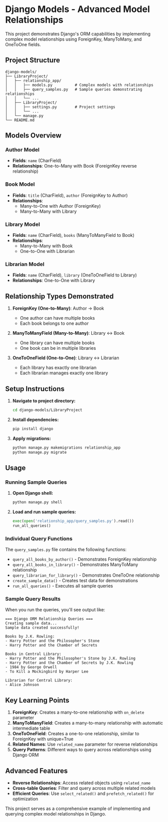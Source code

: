 # Django Models - Advanced Model Relationships

This project demonstrates Django's ORM capabilities by implementing complex model relationships using ForeignKey, ManyToMany, and OneToOne fields.

## Project Structure

```
django-models/
├── LibraryProject/
│   ├── relationship_app/
│   │   ├── models.py          # Complex models with relationships
│   │   ├── query_samples.py   # Sample queries demonstrating relationships
│   │   └── ...
│   ├── LibraryProject/
│   │   ├── settings.py        # Project settings
│   │   └── ...
│   └── manage.py
└── README.md
```

## Models Overview

### Author Model
- **Fields**: `name` (CharField)
- **Relationships**: One-to-Many with Book (ForeignKey reverse relationship)

### Book Model  
- **Fields**: `title` (CharField), `author` (ForeignKey to Author)
- **Relationships**: 
  - Many-to-One with Author (ForeignKey)
  - Many-to-Many with Library

### Library Model
- **Fields**: `name` (CharField), `books` (ManyToManyField to Book)
- **Relationships**: 
  - Many-to-Many with Book
  - One-to-One with Librarian

### Librarian Model
- **Fields**: `name` (CharField), `library` (OneToOneField to Library)
- **Relationships**: One-to-One with Library

## Relationship Types Demonstrated

1. **ForeignKey (One-to-Many)**: Author → Book
   - One author can have multiple books
   - Each book belongs to one author

2. **ManyToManyField (Many-to-Many)**: Library ↔ Book
   - One library can have multiple books
   - One book can be in multiple libraries

3. **OneToOneField (One-to-One)**: Library ↔ Librarian
   - Each library has exactly one librarian
   - Each librarian manages exactly one library

## Setup Instructions

1. **Navigate to project directory:**
   ```bash
   cd django-models/LibraryProject
   ```

2. **Install dependencies:**
   ```bash
   pip install django
   ```

3. **Apply migrations:**
   ```bash
   python manage.py makemigrations relationship_app
   python manage.py migrate
   ```

## Usage

### Running Sample Queries

1. **Open Django shell:**
   ```bash
   python manage.py shell
   ```

2. **Load and run sample queries:**
   ```python
   exec(open('relationship_app/query_samples.py').read())
   run_all_queries()
   ```

### Individual Query Functions

The `query_samples.py` file contains the following functions:

- `query_all_books_by_author()` - Demonstrates ForeignKey relationship
- `query_all_books_in_library()` - Demonstrates ManyToMany relationship  
- `query_librarian_for_library()` - Demonstrates OneToOne relationship
- `create_sample_data()` - Creates test data for demonstrations
- `run_all_queries()` - Executes all sample queries

### Sample Query Results

When you run the queries, you'll see output like:

```
=== Django ORM Relationship Queries ===
Creating sample data...
Sample data created successfully!

Books by J.K. Rowling:
- Harry Potter and the Philosopher's Stone
- Harry Potter and the Chamber of Secrets

Books in Central Library:
- Harry Potter and the Philosopher's Stone by J.K. Rowling
- Harry Potter and the Chamber of Secrets by J.K. Rowling
- 1984 by George Orwell
- To Kill a Mockingbird by Harper Lee

Librarian for Central Library:
- Alice Johnson
```

## Key Learning Points

1. **ForeignKey**: Creates a many-to-one relationship with `on_delete` parameter
2. **ManyToManyField**: Creates a many-to-many relationship with automatic intermediate table
3. **OneToOneField**: Creates a one-to-one relationship, similar to ForeignKey with unique=True
4. **Related Names**: Use `related_name` parameter for reverse relationships
5. **Query Patterns**: Different ways to query across relationships using Django ORM

## Advanced Features

- **Reverse Relationships**: Access related objects using `related_name`
- **Cross-table Queries**: Filter and query across multiple related models
- **Efficient Queries**: Use `select_related()` and `prefetch_related()` for optimization

This project serves as a comprehensive example of implementing and querying complex model relationships in Django. 